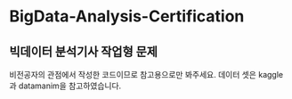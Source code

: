 # BigData-Analysis-Certification
## 빅데이터 분석기사 작업형 문제
비전공자의 관점에서 작성한 코드이므로 참고용으로만 봐주세요.
데이터 셋은 kaggle과 datamanim을 참고하였습니다.
